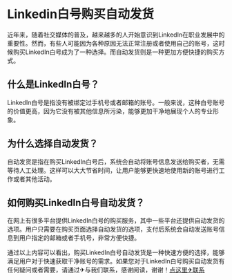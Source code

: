 # Linkedin白号购买自动发货

近年来，随着社交媒体的普及，越来越多的人开始意识到LinkedIn在职业发展中的重要性。然而，有些人可能因为各种原因无法正常注册或者使用自己的账号，这时候购买LinkedIn白号成为了一种选择。而自动发货则是一种更加方便快捷的购买方式。

## 什么是LinkedIn白号？

LinkedIn白号是指没有被绑定过手机号或者邮箱的账号。一般来说，这种白号账号的价值更高，因为它没有被其他信息所污染，能够更加干净地展现个人的专业形象。

## 为什么选择自动发货？

自动发货是指在购买LinkedIn白号后，系统会自动将账号信息发送给购买者，无需等待人工处理。这样可以大大节省时间，让用户能够更快速地使用新的账号进行工作或者其他活动。

## 如何购买LinkedIn白号自动发货？

在网上有很多平台提供LinkedIn白号的购买服务，其中一些平台还提供自动发货的选项。用户只需要在购买页面选择自动发货的选项，支付后系统会自动发送账号信息到用户指定的邮箱或者手机号，非常方便快捷。

通过以上内容可以看出，购买LinkedIn白号自动发货是一种快速方便的选择，能够满足用户对于快速获取干净账号的需求。如果您对于LinkedIn白号购买自动发货有任何疑问或者需要，请通过✈与我们联系，感谢阅读，谢谢！[点这里✈联系](https://ww.k02.cc)